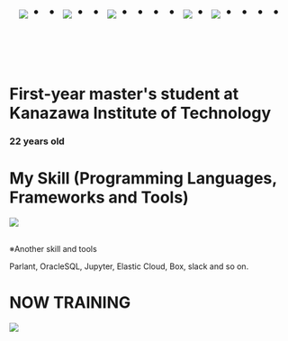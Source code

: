 <div align="center">
    <h1>
        <img src="https://user-images.githubusercontent.com/44926913/175852850-3fb6c715-1856-41ff-8c1f-94ce3b03b458.gif">・・
        <img src="https://user-images.githubusercontent.com/44926913/175853109-f8850656-6704-4a8a-bee6-9aca154d929b.gif">・・
        <img src="https://user-images.githubusercontent.com/44926913/175853154-5449d974-975e-44a6-ab84-a86031265e40.gif">・・・・
        <img src="https://user-images.githubusercontent.com/44926913/175853109-f8850656-6704-4a8a-bee6-9aca154d929b.gif">・
        <img src="https://user-images.githubusercontent.com/44926913/175853154-5449d974-975e-44a6-ab84-a86031265e40.gif">・・・・
    </h1>
  </div>
<br><br><br>

# First-year master's student at Kanazawa Institute of Technology
### 22 years old

# My Skill (Programming Languages, Frameworks and Tools)

<img src="https://skillicons.dev/icons?i=python,sklearn,vscode,docker,ubuntu,github,git,notion,discord,instagram,gmail" /> <br /><br />

  ※Another skill and tools
  
  Parlant, OracleSQL, Jupyter, Elastic Cloud, Box, slack and so on.
  
# NOW TRAINING

<img src="https://skillicons.dev/icons?i=django,typescript,mysql" /> <br /><br />


<!-- --------------------------------- :) ---------------------------------- -->


